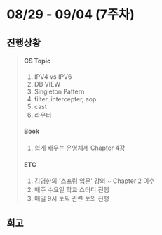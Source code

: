 # 08/29 - 09/04 (7주차)
 ## 진행상황
 > #### CS Topic </br> 
 > 1. IPV4 vs IPV6
 > 2. DB VIEW
 > 3. Singleton Pattern
 > 4. filter, intercepter, aop
 > 5. cast
 > 6. 라우터
 > #### Book
> 1. 쉽게 배우는 운영체제 Chapter 4강
>  #### ETC
> 1. 김영한의  '스프링 입문' 강의 ~ Chapter 2 이수
> 2. 매주 수요일 학교 스터디 진행
> 3. 매일 9시 토픽 관련 토의 진행
>

 ## 회고
> 



